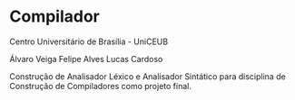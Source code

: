 # Compilador

Centro Universitário de Brasília - UniCEUB

Álvaro Veiga
Felipe Alves
Lucas Cardoso

Construção de Analisador Léxico e Analisador Sintático para disciplina de Construção de Compiladores como projeto final.
